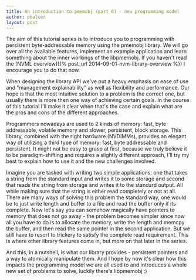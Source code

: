 ```yaml
---
title: An introduction to pmemobj (part 0) - new programming model
author: pbalcer
layout: post
---
```


The aim of this tutorial series is to introduce you to programming with persistent byte-addressable memory using the pmemobj library. We will go over all the available features, implement an example application and learn something about the inner workings of the libpmemobj. If you haven't read the [NVML overview]({% post_url 2014-09-01-nvm-library-overview %}) I encourage you to do that now.

When designing the library API we've put a heavy emphasis on ease of use and "management explainability" as well as flexibility and performance. Our hope is that the most intuitive solution to a problem is the correct one, but usually there is more then one way of achieving certain goals. In the course of this tutorial I'll make it clear when that's the case and explain what are the pros and cons of the different approaches.

Programmers nowadays are used to 2 kinds of memory: fast, byte addressable, volatile memory and slower, persistent, block storage. This library, combined with the right hardware (NVDIMMs), provides an elegant way of utilizing a third type of memory: fast, byte addressable and persistent. It might not be easy to grasp at first, because we truly believe it to be paradigm-shifting and requires a slightly different approach, I'll try my best to explain how to use it and the new challenges involved.

Imagine you are tasked with writing two simple applications: one that takes a string from the standard input and writes it to some storage and second that reads the string from storage and writes it to the standard output. All while making sure that the string is either read completely or not at all. There are many ways of solving this problem the standard way, one would be to just write length and buffer to a file and read the buffer only if its complete. Now let's say you can somehow magically have pointers to memory that does not go away - the problem becomes simpler since now all you have to do is to allocate the memory, write the length and memcpy the buffer, and then read the same pointer in the second application. But we still have to resort to trickery to satisfy the complete read requirement. This is where other library features come in, but more on that later in the series.

And this, in a nutshell, is what our library provides - persistent pointers and a way to atomically manipulate them. And I hope by now it's clear how this impacts the programming model we are all used to and introduces a whole new set of problems to solve, luckily there's libpmemobj :)

